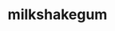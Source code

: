 ---
title: milkshakegum
github: https://github.com/milkshakegum
mode: dark
transition: 1s
score: 86.0
archetype:
- Code
- Innovative
- Little Bit of Everything
- Editor’s Choice
---
